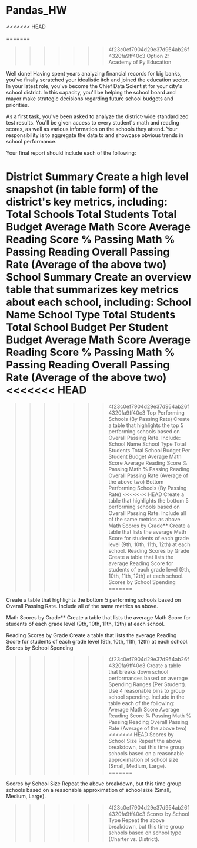 # Pandas_HW
<<<<<<< HEAD


=======
>>>>>>> 4f23c0ef7904d29e37d954ab26f4320fa9ff40c3
Option 2: Academy of Py
Education

Well done! Having spent years analyzing financial records for big banks, you've finally scratched your idealistic itch and joined the education sector. In your latest role, you've become the Chief Data Scientist for your city's school district. In this capacity, you'll be helping the school board and mayor make strategic decisions regarding future school budgets and priorities.

As a first task, you've been asked to analyze the district-wide standardized test results. You'll be given access to every student's math and reading scores, as well as various information on the schools they attend. Your responsibility is to aggregate the data to and showcase obvious trends in school performance.

Your final report should include each of the following:

District Summary
Create a high level snapshot (in table form) of the district's key metrics, including:
Total Schools
Total Students
Total Budget
Average Math Score
Average Reading Score
% Passing Math
% Passing Reading
Overall Passing Rate (Average of the above two)
School Summary
Create an overview table that summarizes key metrics about each school, including:
School Name
School Type
Total Students
Total School Budget
Per Student Budget
Average Math Score
Average Reading Score
% Passing Math
% Passing Reading
Overall Passing Rate (Average of the above two)
<<<<<<< HEAD
=======



>>>>>>> 4f23c0ef7904d29e37d954ab26f4320fa9ff40c3
Top Performing Schools (By Passing Rate)
Create a table that highlights the top 5 performing schools based on Overall Passing Rate. Include:
School Name
School Type
Total Students
Total School Budget
Per Student Budget
Average Math Score
Average Reading Score
% Passing Math
% Passing Reading
Overall Passing Rate (Average of the above two)
Bottom Performing Schools (By Passing Rate)
<<<<<<< HEAD
Create a table that highlights the bottom 5 performing schools based on Overall Passing Rate. Include all of the same metrics as above.
Math Scores by Grade**
Create a table that lists the average Math Score for students of each grade level (9th, 10th, 11th, 12th) at each school.
Reading Scores by Grade
Create a table that lists the average Reading Score for students of each grade level (9th, 10th, 11th, 12th) at each school.
Scores by School Spending
=======



Create a table that highlights the bottom 5 performing schools based on Overall Passing Rate. Include all of the same metrics as above.



Math Scores by Grade**
Create a table that lists the average Math Score for students of each grade level (9th, 10th, 11th, 12th) at each school.



Reading Scores by Grade
Create a table that lists the average Reading Score for students of each grade level (9th, 10th, 11th, 12th) at each school.
Scores by School Spending


>>>>>>> 4f23c0ef7904d29e37d954ab26f4320fa9ff40c3
Create a table that breaks down school performances based on average Spending Ranges (Per Student). Use 4 reasonable bins to group school spending. Include in the table each of the following:
Average Math Score
Average Reading Score
% Passing Math
% Passing Reading
Overall Passing Rate (Average of the above two)
<<<<<<< HEAD
Scores by School Size
Repeat the above breakdown, but this time group schools based on a reasonable approximation of school size (Small, Medium, Large).
=======


Scores by School Size
Repeat the above breakdown, but this time group schools based on a reasonable approximation of school size (Small, Medium, Large).


>>>>>>> 4f23c0ef7904d29e37d954ab26f4320fa9ff40c3
Scores by School Type
Repeat the above breakdown, but this time group schools based on school type (Charter vs. District).
